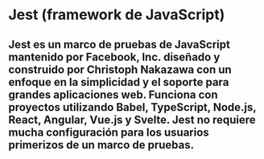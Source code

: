 # Jest (framework de JavaScript) 

## Jest es un marco de pruebas de JavaScript mantenido por Facebook, Inc. diseñado y construido por Christoph Nakazawa con un enfoque en la simplicidad y el soporte para grandes aplicaciones web. Funciona con proyectos utilizando Babel, TypeScript, Node.js, React, Angular, Vue.js y Svelte. Jest no requiere mucha configuración para los usuarios primerizos de un marco de pruebas.
